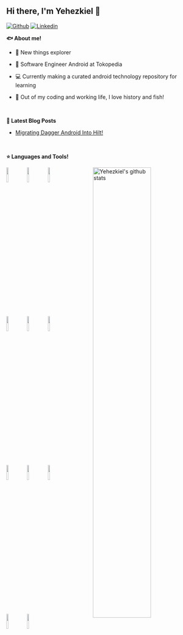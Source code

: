 ## Hi there, I'm Yehezkiel 👋
[![Github](https://img.shields.io/badge/-Medium-000?style=flat&logo=Medium&logoColor=white)](https://medium.com/@yehezkiell)
[![Linkedin](https://img.shields.io/badge/-LinkedIn-blue?style=flat&logo=Linkedin&logoColor=white)](https://www.linkedin.com/in/yehezkiell/)

**🐟 About me!**
- 🌄 New things explorer
- 🔭 Software Engineer Android at Tokopedia
- 💻 Currently making a curated android technology repository for learning
- 🏃 Out of my coding and working life, I love history and fish!


  <br />
  
  
**📕 Latest Blog Posts**
<!-- BLOG-POST-LIST:START -->
- [Migrating Dagger Android Into Hilt!](https://medium.com/tokopedia-engineering/migrating-dagger-android-into-hilt-7fd3f6a9e641?source=rss-504480584fd3------2)
<!-- BLOG-POST-LIST:END -->


  <br />
  

**⭐ Languages and Tools!**
<p>
  <a href="https://github.com/onimur/handle-path-oz">
    <img width="55%" align="right" alt="Yehezkiel's github stats" src="https://github-readme-stats.vercel.app/api?username=yehezkiell&show_icons=true&count_private=true&theme=dracula" />
  </a>

  <!-- Your languages and tools. Be careful with the alignment. 
  You can use this sites to get logos: https://www.vectorlogo.zone or https://simpleicons.org/
  -->
  <code><img width="10%" src="https://www.vectorlogo.zone/logos/kotlinlang/kotlinlang-ar21.svg"></code>
  <code><img width="10%" src="https://www.vectorlogo.zone/logos/java/java-ar21.svg"></code>
  <code><img width="10%" src="https://www.vectorlogo.zone/logos/python/python-ar21.svg"></code>
  <br />
  <code><img width="10%" src="https://www.vectorlogo.zone/logos/javascript/javascript-ar21.svg"></code>
  <code><img width="10%" src="https://www.vectorlogo.zone/logos/nodejs/nodejs-ar21.svg"></code>
  <code><img width="10%" src="https://www.vectorlogo.zone/logos/gnu_bash/gnu_bash-ar21.svg"></code>
  <br />
  <code><img width="10%" src="https://www.vectorlogo.zone/logos/gradle/gradle-ar21.svg"></code>
  <code><img width="10%" src="https://www.vectorlogo.zone/logos/android/android-ar21.svg"></code>
  <code><img width="10%" src="https://www.vectorlogo.zone/logos/firebase/firebase-ar21.svg"></code>
  <br />
  <code><img width="10%" src="https://www.vectorlogo.zone/logos/json/json-ar21.svg"></code>
  <code><img width="10%" src="https://www.vectorlogo.zone/logos/git-scm/git-scm-ar21.svg"></code>
</p>

